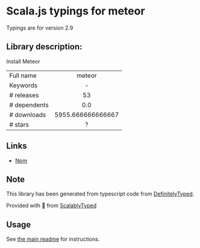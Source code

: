 
# Scala.js typings for meteor

Typings are for version 2.9

## Library description:
Install Meteor

|                    |                 |
| ------------------ | :-------------: |
| Full name          | meteor |
| Keywords           | - |
| # releases         | 53 |
| # dependents       | 0.0 |
| # downloads        | 5955.666666666667 |
| # stars            | ? |

## Links
- [Npm](https://www.npmjs.com/package/meteor)
    


## Note
This library has been generated from typescript code from [DefinitelyTyped](https://definitelytyped.org).

Provided with :purple_heart: from [ScalablyTyped](https://github.com/oyvindberg/ScalablyTyped)

## Usage
See [the main readme](../../readme.md) for instructions.


